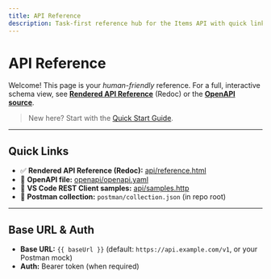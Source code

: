 ```yaml
---
title: API Reference
description: Task-first reference hub for the Items API with quick links, examples, and common conventions.
---
```


# API Reference

Welcome! This page is your _human-friendly_ reference. For a full, interactive schema view, see **[Rendered API Reference](./reference.html)** (Redoc) or the **[OpenAPI source](../openapi/openapi.yaml)**.

> New here? Start with the [Quick Start Guide](../guides/quick-start.md).

---

## Quick Links

- ✅ **Rendered API Reference (Redoc):** [api/reference.html](./reference.html)  
- 🧾 **OpenAPI file:** [openapi/openapi.yaml](../openapi/openapi.yaml)  
- 🧪 **VS Code REST Client samples:** [api/samples.http](./samples.http)  
- 🔁 **Postman collection:** `postman/collection.json` (in repo root)  

---

## Base URL & Auth

- **Base URL:** `{{ baseUrl }}` (default: `https://api.example.com/v1`, or your Postman mock)
- **Auth:** Bearer token (when required)  

